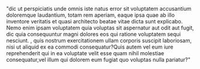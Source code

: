 "dic ut perspiciatis unde omnis iste natus error sit voluptatem accusantium doloremque 
laudantium, totam rem aperiam, eaque ipsa quae ab illo inventore veritatis et quasi architecto 
beatae vitae dicta sunt explicabo. Nemo enim ipsam voluptatem quia voluptas sit aspernatur aut 
odit aut fugit, dic quia consequuntur magni dolores eos qui ratione voluptatem sequi 
nesciunt. , quis nostrum exercitationem ullam corporis suscipit laboriosam, nisi ut aliquid ex 
ea commodi consequatur?Quis autem vel eum iure reprehenderit qui in ea voluptate velit esse 
quam nihil molestiae consequatur,vel illum qui dolorem eum fugiat quo voluptas nulla pariatur?"